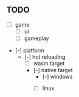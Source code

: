 ## TODO

- [ ] game
  - [ ] ui
  - [ ] gameplay
- [-] platform
  - [-] hot reloading
    - [ ] wasm target
    - [-] native target
      - [-] windows
      - [ ] linux


